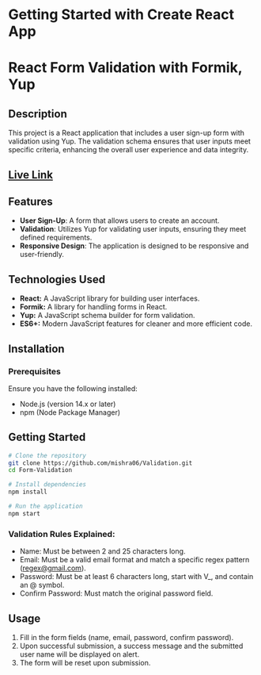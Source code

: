 # Getting Started with Create React App

# React Form Validation with Formik, Yup

## Description
This project is a React application that includes a user sign-up form with validation using Yup. The validation schema ensures that user inputs meet specific criteria, enhancing the overall user experience and data integrity.

## [Live Link](https://formicformvalidation.vercel.app/)

## Features
- **User Sign-Up**: A form that allows users to create an account.
- **Validation**: Utilizes Yup for validating user inputs, ensuring they meet defined requirements.
- **Responsive Design**: The application is designed to be responsive and user-friendly.

## Technologies Used

- **React:** A JavaScript library for building user interfaces.
- **Formik:** A library for handling forms in React.
- **Yup:** A JavaScript schema builder for form validation.
- **ES6+:** Modern JavaScript features for cleaner and more efficient code.

## Installation

### Prerequisites
Ensure you have the following installed:
- Node.js (version 14.x or later)
- npm (Node Package Manager)

## Getting Started

```bash
# Clone the repository
git clone https://github.com/mishra06/Validation.git
cd Form-Validation

# Install dependencies
npm install

# Run the application
npm start
```

### Validation Rules Explained:

- Name: Must be between 2 and 25 characters long.
- Email: Must be a valid email format and match a specific regex pattern (regex@gmail.com).
- Password: Must be at least 6 characters long, start with V_, and contain an @ symbol.
- Confirm Password: Must match the original password field.

## Usage

1. Fill in the form fields (name, email, password, confirm password).
2. Upon successful submission, a success message and the submitted user name will be displayed on alert.
3. The form will be reset upon submission.

